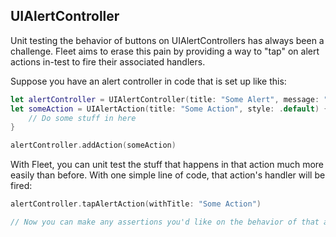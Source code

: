 ## UIAlertController

Unit testing the behavior of buttons on UIAlertControllers has always been a challenge. Fleet aims to erase this pain by providing a way to "tap" on alert actions in-test to fire their associated handlers. 

Suppose you have an alert controller in code that is set up like this:
```swift
let alertController = UIAlertController(title: "Some Alert", message: "This is a regular old alert", preferredStyle: .alert)
let someAction = UIAlertAction(title: "Some Action", style: .default) { action in
    // Do some stuff in here
}

alertController.addAction(someAction)
```     
With Fleet, you can unit test the stuff that happens in that action much more easily than before. With one simple line of code, that action's handler will be fired:
```swift
alertController.tapAlertAction(withTitle: "Some Action")

// Now you can make any assertions you'd like on the behavior of that action. 
```

